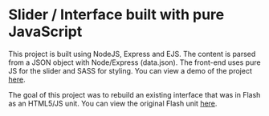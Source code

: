 # Slider / Interface built with pure JavaScript

This project is built using NodeJS, Express and EJS. The content is parsed from a JSON object with Node/Express (data.json). The front-end uses pure JS for the slider and SASS for styling. You can view a demo of the project [here](http://tombstonecity.com/USB/5-axis-app/public/).

The goal of this project was to rebuild an existing interface that was in Flash as an HTML5/JS unit. You can view the original Flash unit [here](http://files.bannersnack.com/iframe/embed.html?hash=c2ab37a785d79ebd4f7e68bbb1851108&wmode=transparent&t=1413476404).
